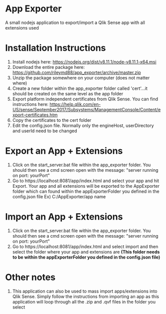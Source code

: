 # App Exporter
A small nodejs application to export/import a Qlik Sense app with all extensions used

# Installation Instructions
1. Install nodejs here: https://nodejs.org/dist/v8.11.1/node-v8.11.1-x64.msi
2. Download the entire package here: https://github.com/rileymd88/app_exporter/archive/master.zip 
3. Unzip the package somewhere on your computer (does not matter where)
4. Create a new folder within the app_exporter folder called 'cert'...it should be created on the same level as the app folder
5. Export platform independent certificates from Qlik Sense. You can find instructions here: https://help.qlik.com/en-US/sense/September2017/Subsystems/ManagementConsole/Content/export-certificates.htm
6. Copy the certificates to the cert folder
7. Edit the config.json file. Normally only the engineHost, userDirectory and userId need to be changed

# Export an App + Extensions
1. Click on the start_server.bat file within the app_exporter folder. You should then see a cmd screen open with the message: "server running on port: yourPort"
2. Go to https://localhost:8081/app/index.html and select your app and hit Export. Your app and all extensions will be exported to the AppExporter folder which can found within the appExporterFolder you defined in the config.json file Ex) C:/AppExporter/app name 

# Import an App + Extensions
1. Click on the start_server.bat file within the app_exporter folder. You should then see a cmd screen open with the message: "server running on port: yourPort"
2. Go to https://localhost:8081/app/index.html and select import and then select the folder where your app and extensions are <b>(This folder needs to be within the appExporterFolder you defined in the config.json file)</b>

# Other notes
1. This application can also be used to mass import apps/extensions into Qlik Sense. Simply follow the instructions from importing an app as this application will loop through all the .zip and .qvf files in the folder you select

